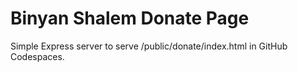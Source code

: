 # Binyan Shalem Donate Page

Simple Express server to serve /public/donate/index.html in GitHub Codespaces.